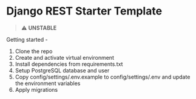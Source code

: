 # Django REST Starter Template

> :warning: **UNSTABLE**

Getting started -

1. Clone the repo
2. Create and activate virtual environment
3. Install dependencies from requirements.txt
4. Setup PostgreSQL database and user
5. Copy config/settings/.env.example to config/settings/.env and update the environment variables
6. Apply migrations
